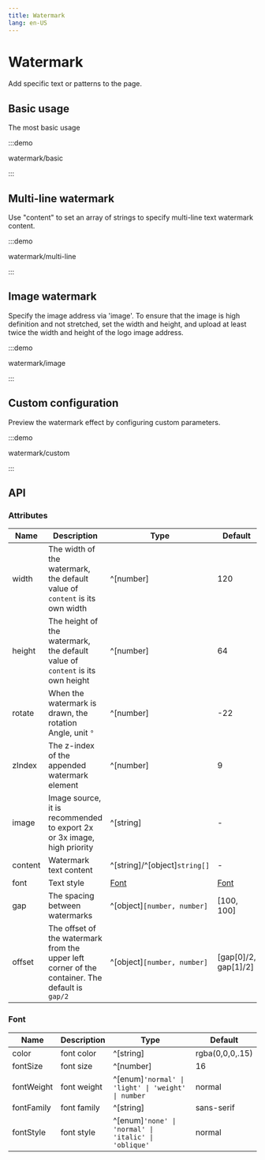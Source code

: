 ```yaml
---
title: Watermark
lang: en-US
---
```


# Watermark

Add specific text or patterns to the page.

## Basic usage

The most basic usage

:::demo

watermark/basic

:::

## Multi-line watermark

Use "content" to set an array of strings to specify multi-line text watermark content.

:::demo

watermark/multi-line

:::

## Image watermark

Specify the image address via 'image'. To ensure that the image is high definition and not stretched, set the width and height, and upload at least twice the width and height of the logo image address.

:::demo

watermark/image

:::

## Custom configuration

Preview the watermark effect by configuring custom parameters.

:::demo

watermark/custom

:::

## API

### Attributes

| Name    | Description                                                                                     | Type                             | Default                    |
| ------- | ----------------------------------------------------------------------------------------------- | -------------------------------- | -------------------------- |
| width   | The width of the watermark, the default value of `content` is its own width                     | ^[number]                        | 120                        |
| height  | The height of the watermark, the default value of `content` is its own height                   | ^[number]                        | 64                         |
| rotate  | When the watermark is drawn, the rotation Angle, unit `°`                                       | ^[number]                        | -22                        |
| zIndex  | The z-index of the appended watermark element                                                   | ^[number]                        | 9                          |
| image   | Image source, it is recommended to export 2x or 3x image, high priority                         | ^[string]                        | -                          |
| content | Watermark text content                                                                          | ^[string]/^[object]`string[]` | -                          |
| font    | Text style                                                                                      | [Font](#font)                    | [Font](#font)              |
| gap     | The spacing between watermarks                                                                  | ^[object]`[number, number]`      | \[100, 100\]               |
| offset  | The offset of the watermark from the upper left corner of the container. The default is `gap/2` | ^[object]`[number, number]`      | \[gap\[0\]/2, gap\[1\]/2\] |

### Font

| Name       | Description | Type                                                 | Default         |
| ---------- | ----------- | ---------------------------------------------------- | --------------- |
| color      | font color  | ^[string]                                            | rgba(0,0,0,.15) |
| fontSize   | font size   | ^[number]                                            | 16              |
| fontWeight | font weight | ^[enum]`'normal' \| 'light' \| 'weight' \| number`   | normal          |
| fontFamily | font family | ^[string]                                            | sans-serif      |
| fontStyle  | font style  | ^[enum]`'none' \| 'normal' \| 'italic' \| 'oblique'` | normal          |
